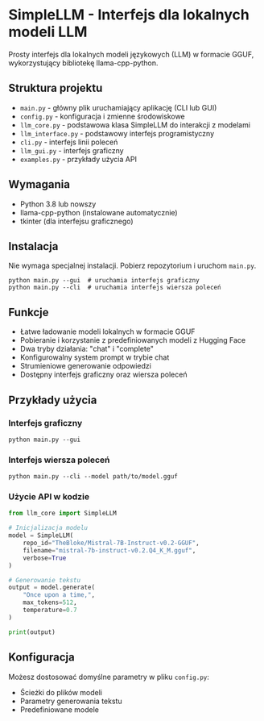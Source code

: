 # SimpleLLM - Interfejs dla lokalnych modeli LLM

Prosty interfejs dla lokalnych modeli językowych (LLM) w formacie GGUF, wykorzystujący bibliotekę llama-cpp-python.

## Struktura projektu

- `main.py` - główny plik uruchamiający aplikację (CLI lub GUI)
- `config.py` - konfiguracja i zmienne środowiskowe
- `llm_core.py` - podstawowa klasa SimpleLLM do interakcji z modelami
- `llm_interface.py` - podstawowy interfejs programistyczny
- `cli.py` - interfejs linii poleceń
- `llm_gui.py` - interfejs graficzny
- `examples.py` - przykłady użycia API

## Wymagania

- Python 3.8 lub nowszy
- llama-cpp-python (instalowane automatycznie)
- tkinter (dla interfejsu graficznego)

## Instalacja

Nie wymaga specjalnej instalacji. Pobierz repozytorium i uruchom `main.py`.

```
python main.py --gui  # uruchamia interfejs graficzny
python main.py --cli  # uruchamia interfejs wiersza poleceń
```

## Funkcje

- Łatwe ładowanie modeli lokalnych w formacie GGUF
- Pobieranie i korzystanie z predefiniowanych modeli z Hugging Face
- Dwa tryby działania: "chat" i "complete"
- Konfigurowalny system prompt w trybie chat
- Strumieniowe generowanie odpowiedzi
- Dostępny interfejs graficzny oraz wiersza poleceń

## Przykłady użycia

### Interfejs graficzny

```
python main.py --gui
```

### Interfejs wiersza poleceń

```
python main.py --cli --model path/to/model.gguf
```

### Użycie API w kodzie

```python
from llm_core import SimpleLLM

# Inicjalizacja modelu
model = SimpleLLM(
    repo_id="TheBloke/Mistral-7B-Instruct-v0.2-GGUF",
    filename="mistral-7b-instruct-v0.2.Q4_K_M.gguf",
    verbose=True
)

# Generowanie tekstu
output = model.generate(
    "Once upon a time,",
    max_tokens=512,
    temperature=0.7
)

print(output)
```

## Konfiguracja

Możesz dostosować domyślne parametry w pliku `config.py`:

- Ścieżki do plików modeli
- Parametry generowania tekstu
- Predefiniowane modele